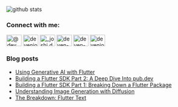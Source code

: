 <!--
**deven98/deven98** is a ✨ _special_ ✨ repository because its `README.md` (this file) appears on your GitHub profile.

Here are some ideas to get you started:

- 🔭 I’m currently working on ...
- 🌱 I’m currently learning ...
- 👯 I’m looking to collaborate on ...
- 🤔 I’m looking for help with ...
- 💬 Ask me about ...
- 📫 How to reach me: ...
- 😄 Pronouns: ...
- ⚡ Fun fact: ...
-->

![github stats](https://github-readme-stats.vercel.app/api?username=deven98&show_icons=true&hide=issues,contribs)

<h3 align="left">Connect with me:</h3>
<p align="left">
<a href="https://medium.com/@dev.n" target="blank"><img align="center" src="https://raw.githubusercontent.com/rahuldkjain/github-profile-readme-generator/master/src/images/icons/Social/medium.svg" alt="@dev.n" height="30" width="40" /></a>
<a href="https://twitter.com/devenjoshi7" target="blank"><img align="center" src="https://raw.githubusercontent.com/rahuldkjain/github-profile-readme-generator/master/src/images/icons/Social/twitter.svg" alt="devenjoshi7" height="30" width="40" /></a>
<a href="https://instagram.com/_joshi.dev" target="blank"><img align="center" src="https://raw.githubusercontent.com/rahuldkjain/github-profile-readme-generator/master/src/images/icons/Social/instagram.svg" alt="_joshi.dev" height="30" width="40" /></a>
<a href="https://codepen.io/deven-joshi" target="blank"><img align="center" src="https://raw.githubusercontent.com/rahuldkjain/github-profile-readme-generator/master/src/images/icons/Social/codepen.svg" alt="deven-joshi" height="30" width="40" /></a>
<a href="https://linkedin.com/in/deven-joshi-815725b8" target="blank"><img align="center" src="https://raw.githubusercontent.com/rahuldkjain/github-profile-readme-generator/master/src/images/icons/Social/linked-in-alt.svg" alt="deven-joshi-815725b8" height="30" width="40" /></a>
<a href="https://www.youtube.com/c/devenjoshi98" target="blank"><img align="center" src="https://raw.githubusercontent.com/rahuldkjain/github-profile-readme-generator/master/src/images/icons/Social/youtube.svg" alt="devenjoshi98" height="30" width="40" /></a>
</p>

### Blog posts
<!-- BLOG-POST-LIST:START -->
- [Using Generative AI with Flutter](https://medium.com/@dev.n/using-generative-ai-with-flutter-20327e22e8aa?source=rss-abc8b1aeb318------2)
- [Building a Flutter SDK Part 2: A Deep Dive Into pub.dev](https://medium.com/flutter-community/building-a-flutter-sdk-part-2-a-deep-dive-into-pub-dev-03f8339fbc2c?source=rss-abc8b1aeb318------2)
- [Building a Flutter SDK Part 1: Breaking Down a Flutter Package](https://medium.com/flutter-community/building-a-flutter-sdk-part-1-breaking-down-a-flutter-package-49fe36ec4b4b?source=rss-abc8b1aeb318------2)
- [Understanding Image Generation with Diffusion](https://medium.com/@dev.n/understanding-image-generation-with-diffusion-78eea7e7d6f8?source=rss-abc8b1aeb318------2)
- [The Breakdown: Flutter Text](https://medium.com/@dev.n/the-breakdown-flutter-text-f55be64199fe?source=rss-abc8b1aeb318------2)
<!-- BLOG-POST-LIST:END -->

